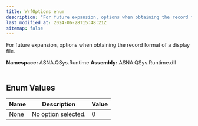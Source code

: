 ```yaml
---
title: WrfOptions enum
description: "For future expansion, options when obtaining the record format of a display file. "
last_modified_at: 2024-06-28T15:48:21Z
sitemap: false
---
```


For future expansion, options when obtaining the record format of a display file.

**Namespace:** ASNA.QSys.Runtime
**Assembly:** ASNA.QSys.Runtime.dll
<br>
<br>

## Enum Values

| Name | Description | Value
| --- | --- | --- 
| None | No option selected. | 0 |
